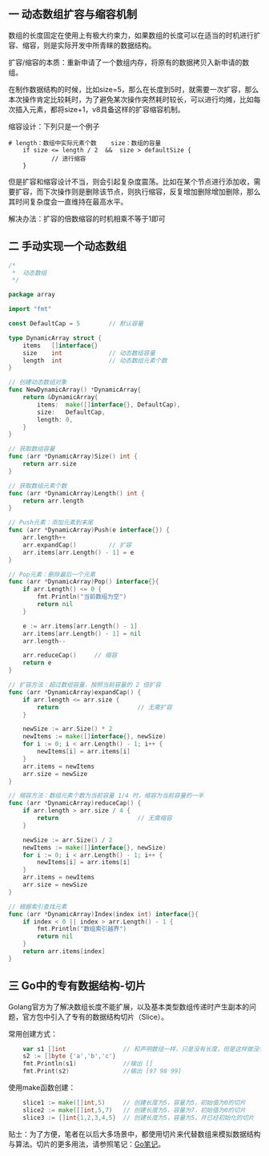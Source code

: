 ## 一 动态数组扩容与缩容机制

数组的长度固定在使用上有极大约束力，如果数组的长度可以在适当的时机进行扩容、缩容，则是实际开发中所青睐的数据结构。  

扩容/缩容的本质：重新申请了一个数组内存，将原有的数据拷贝入新申请的数组。  

在制作数据结构的时候，比如size=5，那么在长度到5时，就需要一次扩容，那么本次操作肯定比较耗时，为了避免某次操作突然耗时较长，可以进行均摊，比如每次插入元素，都将size+1，v8具备这样的扩容缩容机制。  

缩容设计：下列只是一个例子
```
# length：数组中实际元素个数    size：数组的容量
    if size <= length / 2  &&  size > defaultSize {
            // 进行缩容
    }   
```

但是扩容和缩容设计不当，则会引起复杂度震荡。比如在某个节点进行添加收，需要扩容，而下次操作则是删除该节点，则执行缩容，反复增加删除增加删除，那么其时间复杂度会一直维持在最高水平。  

解决办法：扩容的倍数缩容的时机相乘不等于1即可  

## 二 手动实现一个动态数组

```go
/*
 *  动态数组
 */

package array

import "fmt"

const DefaultCap = 5		// 默认容量

type DynamicArray struct {
	items 	[]interface{}
	size 	int            	// 动态数组容量
	length	int				// 动态数组元素个数
}

// 创建动态数组对象
func NewDynamicArray() *DynamicArray{
	return &DynamicArray{
		items:  make([]interface{}, DefaultCap),
		size:   DefaultCap,
		length: 0,
	}
}

// 获取数组容量
func (arr *DynamicArray)Size() int {
	return arr.size
}

// 获取数组元素个数
func (arr *DynamicArray)Length() int {
	return arr.length
}

// Push元素：添加元素到末尾
func (arr *DynamicArray)Push(e interface{}) {
	arr.length++
	arr.expandCap()			// 扩容
	arr.items[arr.Length() - 1] = e
}

// Pop元素：删除最后一个元素
func (arr *DynamicArray)Pop() interface{}{
	if arr.Length() <= 0 {
		fmt.Println("当前数组为空")
		return nil
	}

	e := arr.items[arr.Length() - 1]
	arr.items[arr.Length() - 1] = nil
	arr.length--

	arr.reduceCap()		// 缩容
	return e
}

// 扩容方法：超过数组容量，按照当前容量的 2 倍扩容
func (arr *DynamicArray)expandCap() {
	if arr.length <= arr.size {
		return						// 无需扩容
	}

	newSize := arr.Size() * 2
	newItems := make([]interface{}, newSize)
	for i := 0; i < arr.Length() - 1; i++ {
		newItems[i] = arr.items[i]
	}
	arr.items = newItems
	arr.size = newSize
}

// 缩容方法：数组元素个数为当前容量 1/4 时，缩容为当前容量的一半
func (arr *DynamicArray)reduceCap() {
	if arr.length > arr.size / 4 {
		return						// 无需缩容
	}

	newSize := arr.Size() / 2
	newItems := make([]interface{}, newSize)
	for i := 0; i < arr.Length() - 1; i++ {
		newItems[i] = arr.items[i]
	}
	arr.items = newItems
	arr.size = newSize
}

// 根据索引查找元素
func (arr *DynamicArray)Index(index int) interface{}{
	if index < 0 || index > arr.Length() - 1 {
		fmt.Println("数组索引越界")
		return nil
	}
	return arr.items[index]
}
```

## 三 Go中的专有数据结构-切片

Golang官方为了解决数组长度不能扩展，以及基本类型数组传递时产生副本的问题，官方包中引入了专有的数据结构切片（Slice）。  

常用创建方式：
```go
    var s1 []int				// 和声明数组一样，只是没有长度，但是这样做没有意义，因为底层的数组指针为nil
    s2 := []byte {'a','b','c'}
    fmt.Println(s1)				//输出 []
    fmt.Print(s2)				//输出 [97 98 99]
```

使用make函数创建：
```go
    slice1 := make([]int,5)		// 创建长度为5，容量为5，初始值为0的切片
    slice2 := make([]int,5,7)	// 创建长度为5，容量为7，初始值为0的切片
    slice3 := []int{1,2,3,4,5}	// 创建长度为5，容量为5，并已经初始化的切片
```

贴士：为了方便，笔者在以后大多场景中，都使用切片来代替数组来模拟数据结构与算法。切片的更多用法，请参照笔记：[Go笔记](https://github.com/overnote/over-golang)。  